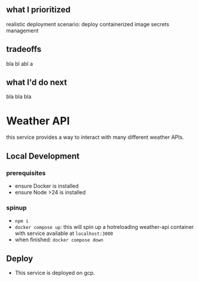 ## what I prioritized

realistic deployment scenario:
deploy containerized image
secrets management


## tradeoffs

bla bl abl a

## what I'd do next

bla bla bla


# Weather API

this service provides a way to interact with many different weather APIs. 

## Local Development

### prerequisites
- ensure Docker is installed
- ensure Node >24 is installed

### spinup
- `npm i`
- `docker compose up`: this will spin up a hotreloading weather-api container with service available at `localhost:3000`
- when finished: `docker compose down`

## Deploy
- This service is deployed on gcp.

